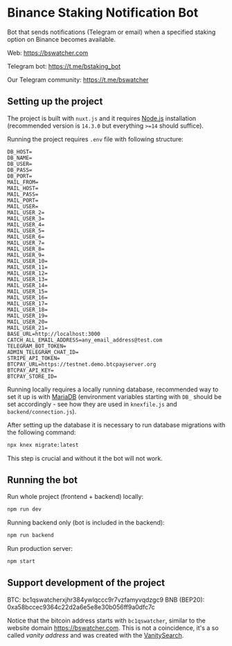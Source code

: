 # Binance Staking Notification Bot

Bot that sends notifications (Telegram or email) when a specified staking option on Binance becomes available.

Web: https://bswatcher.com

Telegram bot: https://t.me/bstaking_bot

Our Telegram community: https://t.me/bswatcher

## Setting up the project

The project is built with `nuxt.js` and it requires [Node.js](https://nodejs.org/en/) installation (recommended version is `14.3.0` but everything `>=14` should suffice).

Running the project requires `.env` file with following structure:

```
DB_HOST=
DB_NAME=
DB_USER=
DB_PASS=
DB_PORT=
MAIL_FROM=
MAIL_HOST=
MAIL_PASS=
MAIL_PORT=
MAIL_USER=
MAIL_USER_2=
MAIL_USER_3=
MAIL_USER_4=
MAIL_USER_5=
MAIL_USER_6=
MAIL_USER_7=
MAIL_USER_8=
MAIL_USER_9=
MAIL_USER_10=
MAIL_USER_11=
MAIL_USER_12=
MAIL_USER_13=
MAIL_USER_14=
MAIL_USER_15=
MAIL_USER_16=
MAIL_USER_17=
MAIL_USER_18=
MAIL_USER_19=
MAIL_USER_20=
MAIL_USER_21=
BASE_URL=http://localhost:3000
CATCH_ALL_EMAIL_ADDRESS=any_email_address@test.com
TELEGRAM_BOT_TOKEN=
ADMIN_TELEGRAM_CHAT_ID=
STRIPE_API_TOKEN=
BTCPAY_URL=https://testnet.demo.btcpayserver.org
BTCPAY_API_KEY=
BTCPAY_STORE_ID=
```

Running locally requires a locally running database, recommended way to set it up is with [MariaDB](https://mariadb.org/) (environment variables starting with `DB_` should be set accordingly - see how they are used in `knexfile.js` and `backend/connection.js`).

After setting up the database it is necessary to run database migrations with the following command:

```bash
npx knex migrate:latest
```

This step is crucial and without it the bot will not work.

## Running the bot

Run whole project (frontend + backend) locally:

```bash
npm run dev
```

Running backend only (bot is included in the backend):

```bash
npm run backend
```

Run production server:

```bash
npm start
```

## Support development of the project

BTC: bc1qswatcherxjhr384ywlqccc9r7vzfamyvqdzgc9
BNB (BEP20): 0xa58bccec9364c22d2a6e5e8e30b056ff9a0dfc7c

Notice that the bitcoin address starts with `bc1qswatcher`, similar to the website domain https://bswatcher.com. This is not a coincidence, it's a so called *vanity address* and was created with the [VanitySearch](https://github.com/JeanLucPons/VanitySearch).